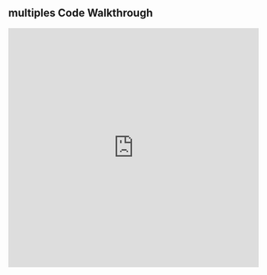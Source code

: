 ## multiples Code Walkthrough

<iframe src="https://player.vimeo.com/video/235784157" width="100%" height="480" frameborder="0" webkitallowfullscreen mozallowfullscreen allowfullscreen></iframe>
